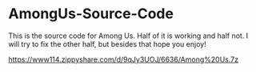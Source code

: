 # AmongUs-Source-Code

This is the source code for Among Us. Half of it is working and half not. I will try to fix the other half, but besides that hope you enjoy!

https://www114.zippyshare.com/d/9qJy3UOJ/6636/Among%20Us.7z

